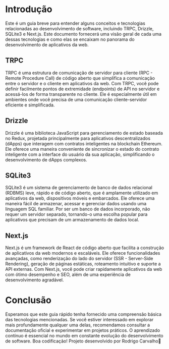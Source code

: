 # Introdução

Este é um guia breve para entender alguns conceitos e tecnologias relacionadas ao desenvolvimento de software, incluindo TRPC, Drizzle, SQLite3 e Next.js. Este documento fornecerá uma visão geral de cada uma dessas tecnologias e como elas se encaixam no panorama do desenvolvimento de aplicativos da web.

## TRPC

TRPC é uma estrutura de comunicação de servidor para cliente (RPC - Remote Procedure Call) de código aberto que simplifica a comunicação entre o servidor e o cliente em aplicativos da web. Com TRPC, você pode definir facilmente pontos de extremidade (endpoints) de API no servidor e acessá-los de forma transparente no cliente. Ele é especialmente útil em ambientes onde você precisa de uma comunicação cliente-servidor eficiente e simplificada.

## Drizzle

Drizzle é uma biblioteca JavaScript para gerenciamento de estado baseada no Redux, projetada principalmente para aplicativos descentralizados (dApps) que interagem com contratos inteligentes na blockchain Ethereum. Ele oferece uma maneira conveniente de sincronizar o estado do contrato inteligente com a interface do usuário da sua aplicação, simplificando o desenvolvimento de dApps complexos.

## SQLite3

SQLite3 é um sistema de gerenciamento de banco de dados relacional (RDBMS) leve, rápido e de código aberto, que é amplamente utilizado em aplicativos da web, dispositivos móveis e embarcados. Ele oferece uma maneira fácil de armazenar, acessar e gerenciar dados usando uma linguagem SQL familiar. Por ser um banco de dados incorporado, não requer um servidor separado, tornando-o uma escolha popular para aplicativos que precisam de um armazenamento de dados local.

## Next.js

Next.js é um framework de React de código aberto que facilita a construção de aplicativos da web modernos e escaláveis. Ele oferece funcionalidades avançadas, como renderização do lado do servidor (SSR - Server-Side Rendering), geração de páginas estáticas, roteamento intuitivo e suporte a API externas. Com Next.js, você pode criar rapidamente aplicativos da web com ótimo desempenho e SEO, além de uma experiência de desenvolvimento agradável.

# Conclusão

Esperamos que este guia rápido tenha fornecido uma compreensão básica das tecnologias mencionadas. Se você estiver interessado em explorar mais profundamente qualquer uma delas, recomendamos consultar a documentação oficial e experimentar em projetos práticos. O aprendizado contínuo é essencial no mundo em constante evolução do desenvolvimento de software. Boa codificação! Projeto desenvolvido por Rodrigo Carvalho🚀
